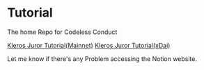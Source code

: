 # Tutorial

The home Repo for Codeless Conduct

[Kleros Juror Tutorial(Mainnet)](https://www.notion.so/kleros-starter/Kleros-Juror-Tutorial-Mainnet-2b4f49165ff642bab377c37b7051a943) 
[Kleros Juror Tutorial(xDai)](https://www.notion.so/kleros-starter/Kleros-Juror-Tutorial-Gnosis-xDAI-0486388183814359a06ba1639d0ae9e2)

Let me know if there's any Problem accessing the Notion website.
